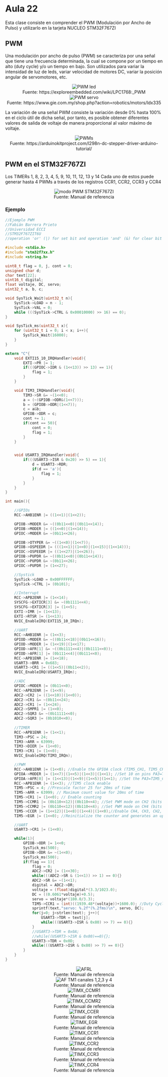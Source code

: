 <h1>Aula 22</h1>

Esta clase consiste en comprender el PWM (Modulación por Ancho de Pulso) y utilizarlo en la tarjeta NUCLEO STM32F767ZI

<h2>PWM</h2>

Una modulación por ancho de pulso (PWM) se caracteriza por una señal que tiene una frecuencia determinada, la cual se compone por un tiempo en alto (duty cycle) y/o un tiempo en bajo. Son utilizados para variar la intensidad de luz de leds, variar velocidad de motores DC, variar la posición angular de servomotores, etc.

<div align="center">
<img src="PWMLed.gif" alt="PWM led"/>
<br>
<figcaption>Fuente: https://exploreembedded.com/wiki/LPC1768:_PWM</figcaption>
</div>

<div align="center">
<img src="PWMServo.gif" alt="PWM servo"/>
<br>
<figcaption>Fuente: https://www.gie.com.my/shop.php?action=robotics/motors/ldx335</figcaption>
</div>

La variación de una señal PWM consiste la variación desde 0% hasta 100% en el ciclo útil de dicha señal, por tanto, es posible obtener diferentes valores de salida de voltaje de manera proporcional al valor máximo de voltaje.

<div align="center">
<img src="image.png" alt="PWMs"/>
<br>
<figcaption>Fuente: https://arduinokitproject.com/l298n-dc-stepper-driver-arduino-tutorial/</figcaption>
</div>

<h2>PWM en el STM32F767ZI</h2>

Los TIMERs 1, 8, 2, 3, 4, 5, 9, 10, 11, 12, 13 y 14
Cada uno de estos puede generar hasta 4 PWMs a través de los registros CCR1, CCR2, CCR3 y CCR4

<div align="center">
<img src="image-1.png" alt="modo PWM STM32F767ZI"/>
<br>
<figcaption>Fuente: Manual de referencia</figcaption>
</div>



<h3>Ejemplo</h3>

```c
//Ejemplo PWM
//Fabián Barrera Prieto
//Universidad ECCI
//STM32F767ZIT6U
//operation 'or' (|) for set bit and operation 'and' (&) for clear bit

#include <stdio.h>
#include "stm32f7xx.h"
#include <string.h>

uint8_t flag = 0, j, cont = 0;
unsigned char d;
char text[22];
uint16_t digital;
float voltaje, DC, servo;
uint32_t a, b, c;

void SysTick_Wait(uint32_t n){
    SysTick->LOAD = n - 1;
    SysTick->VAL = 0; 
    while (((SysTick->CTRL & 0x00010000) >> 16) == 0); 
}

void SysTick_ms(uint32_t x){
    for (uint32_t i = 0; i < x; i++){
        SysTick_Wait(16000); 
    }
}

extern "C"{
    void EXTI15_10_IRQHandler(void){
        EXTI->PR |= 1; 
        if(((GPIOC->IDR & (1<<13)) >> 13) == 1){
            flag = 1;
        }
    }

    void TIM3_IRQHandler(void){ 
        TIM3->SR &= ~(1<<0); 
        a = (~(GPIOB->ODR&(1<<7)));
        b = (GPIOB->ODR|(1<<7));
        c = a&b;
        GPIOB->ODR = c;
        cont += 1;
        if(cont == 50){
            cont = 0;
            flag = 1;
        }
    }


    void USART3_IRQHandler(void){ 
        if(((USART3->ISR & 0x20) >> 5) == 1){
            d = USART3->RDR;
            if(d == 'a'){
                flag = 1;
            }
        }
    }
}

int main(){

    //GPIOs
    RCC->AHB1ENR |= ((1<<1)|(1<<2)); 

    GPIOB->MODER &= ~((0b11<<0)|(0b11<<14));
    GPIOB->MODER |= ((1<<0)|(1<<14)); 
    GPIOC->MODER &= ~(0b11<<26);

    GPIOB->OTYPER &= ~((1<<0)|(1<<7));
    GPIOB->OSPEEDR |= (((1<<1)|(1<<0)|(1<<15)|(1<<14)));
    GPIOC->OSPEEDR |= ((1<<27)|(1<<26));
    GPIOB->PUPDR &= ~((0b11<<0)|(0b11<<14));
    GPIOC->PUPDR &= ~(0b11<<26);
    GPIOC->PUPDR |= (1<<27);

    //Systick
    SysTick->LOAD = 0x00FFFFFF; 
    SysTick->CTRL |= (0b101);

    //Interrupt
    RCC->APB2ENR |= (1<<14); 
    SYSCFG->EXTICR[3] &= ~(0b1111<<4); 
    SYSCFG->EXTICR[3] |= (1<<5); 
    EXTI->IMR |= (1<<13); 
    EXTI->RTSR |= (1<<13);
    NVIC_EnableIRQ(EXTI15_10_IRQn); 
            
    //UART
    RCC->AHB1ENR |= (1<<3); 
    GPIOD->MODER &= ~((0b11<<18)|(0b11<<16)); 
    GPIOD->MODER |= (1<<19)|(1<<17); 
    GPIOD->AFR[1] &= ~((0b1111<<4)|(0b1111<<0));
    GPIOD->AFR[1] |= (0b111<<4)|(0b111<<0); 
    RCC->APB1ENR |= (1<<18); 
    USART3->BRR = 0x683; 
    USART3->CR1 |= ((1<<5)|(0b11<<2)); 
    NVIC_EnableIRQ(USART3_IRQn); 

    //ADC
    GPIOC->MODER |= (0b11<<0); 
    RCC->APB2ENR |= (1<<9); 
    ADC2->CR2 |= ((1<<10)|(1<<0)); 
    ADC2->CR1 &= ~(0b11<<24); 
    ADC2->CR1 |= (1<<24); 
    ADC2->SMPR1 |= (1<<0); 
    ADC2->SQR3 &= ~(0b11111<<0); 
    ADC2->SQR3 |= (0b1010<<0); 
    
    //TIMER
    RCC->APB1ENR |= (1<<1); 
    TIM3->PSC = 24; 
    TIM3->ARR = 63999;
    TIM3->DIER |= (1<<0);
    TIM3->CR1 |= (1<<0); 
    NVIC_EnableIRQ(TIM3_IRQn); 

    //PWM
    RCC->AHB1ENR |= (1<<0); //Enable the GPIOA clock (TIM5_CH1, TIM5_CH2, TIM5_CH3 and TIM5_CH4 are connected on PA0, PA1, PA2 and PA3, respectively)
    GPIOA->MODER |= (1<<7)|(1<<5)|(1<<3)|(1<<1); //Set 10 on pins PA3=TIM5_CH4 (bits 7:6), PA2=TIM5_CH3 (bits 5:4), PA1=TIM5_CH2 (bits 3:2)and PA0=TIM5_CH1 (bits 1:0) as alternant function
    GPIOA->AFR[0] |= (1<<13)|(1<<9)|(1<<5)|(1<<1); //Set the PA3=TIM5_CH4 (bits 15:12), PA2=TIM5_CH3 (bits 11:8), PA1=TIM5_CH2 (bits 7:4) and PA0=TIM5_CH1 (bits 3:0) as AF2 alternants functions 
    RCC->APB1ENR |= (1<<3); //TIM5 clock enable 
    TIM5->PSC = 4; //Prescale factor 25 for 20ms of time
    TIM5->ARR = 63999; // Maximum count value for 20ms of time
    TIM5->CR1 |= (1<<0); // Enable counting
    TIM5->CCMR1 |= (0b110<<12)|(0b110<<4); //Set PWM mode on CH2 (bits 24, 14:12) and CH1 (bits 16, 6:4)
    TIM5->CCMR2 |= (0b110<<12)|(0b110<<4); //Set PWM mode on CH4 (bits 24, 14:12) and CH3 (bits 16, 6:4)
    TIM5->CCER |= (1<<12)|(1<<8)|(1<<4)|(1<<0);//Enable CH4, CH3, CH2, CH1 channels as outputs 
    TIM5->EGR |= (1<<0); //Reinitialize the counter and generates an update of the registers

    //UART
    USART3->CR1 |= (1<<0);

    while(1){
        GPIOB->ODR |= 1<<0; 
        SysTick_ms(500);
        GPIOB->ODR &= ~(1<<0);
        SysTick_ms(500);
        if(flag == 1){
            flag = 0;
            ADC2->CR2 |= (1<<30); 
            while(((ADC2->SR & (1<<1)) >> 1) == 0){}
            ADC2->SR &= ~(1<<1); 
            digital = ADC2->DR;
            voltaje = (float)digital*(3.3/1023.0);
            DC = ((0.6061*voltaje)+0.5);
            servo = voltaje*(180.0/3.3);
            TIM5->CCR1 = (int)((1939.48*(voltaje))+1600.0); //Duty Cycle between 1600 (0°) and 8000 (180°)
            sprintf(text,"servo: %.2f°(%.2fms)\n", servo, DC);
            for(j=0; j<strlen(text); j++){
                USART3->TDR = text[j]; 
                while(((USART3->ISR & 0x80) >> 7) == 0){}
            }
            //USART3->TDR = 0x0A; 
            //while((USART3->ISR & 0x80)==0){};
            USART3->TDR = 0x0D; 
            while(((USART3->ISR & 0x80) >> 7) == 0){}
        }  
    }
}
```

<div align="center">
<img src="image-3.png" alt="AFRL"/>
<br>
<figcaption>Fuente: Manual de referencia</figcaption>
</div>

<div align="center">
<img src="image-2.png" alt="AF TM1 canales 1,2,3 y 4"/>
<br>
<figcaption>Fuente: Manual de referencia</figcaption>
</div>

<div align="center">
<img src="image-4.png" alt="TIMX_CCMR1"/>
<br>
<figcaption>Fuente: Manual de referencia</figcaption>
</div>

<div align="center">
<img src="image-5.png" alt="TIMX_CCMR2"/>
<br>
<figcaption>Fuente: Manual de referencia</figcaption>
</div>

<div align="center">
<img src="image-6.png" alt="TIMX_CCER"/>
<br>
<figcaption>Fuente: Manual de referencia</figcaption>
</div>

<div align="center">
<img src="image-7.png" alt="TIMX_EGR"/>
<br>
<figcaption>Fuente: Manual de referencia</figcaption>
</div>

<div align="center">
<img src="image-8.png" alt="TIMX_CCR1"/>
<br>
<figcaption>Fuente: Manual de referencia</figcaption>
</div>

<div align="center">
<img src="image-9.png" alt="TIMX_CCR2"/>
<br>
<figcaption>Fuente: Manual de referencia</figcaption>
</div>

<div align="center">
<img src="image-10.png" alt="TIMX_CCR3"/>
<br>
<figcaption>Fuente: Manual de referencia</figcaption>
</div>

<div align="center">
<img src="image-11.png" alt="TIMX_CCR4"/>
<br>
<figcaption>Fuente: Manual de referencia</figcaption>
</div>
